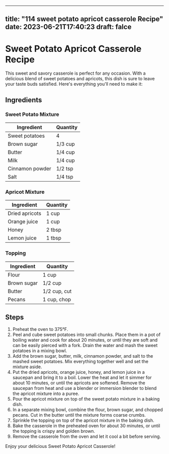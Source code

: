 
---
title: "114 sweet potato apricot casserole Recipe"
date: 2023-06-21T17:40:23
draft: falce
---

# Sweet Potato Apricot Casserole Recipe

This sweet and savory casserole is perfect for any occasion. With a delicious blend of sweet potatoes and apricots, this dish is sure to leave your taste buds satisfied. Here's everything you'll need to make it:

## Ingredients

### Sweet Potato Mixture
| Ingredient     | Quantity |
|----------------|----------|
| Sweet potatoes  | 4        |
| Brown sugar     | 1/3 cup  |
| Butter          | 1/4 cup  |
| Milk            | 1/4 cup  |
| Cinnamon powder | 1/2 tsp  |
| Salt            | 1/4 tsp  |

### Apricot Mixture
| Ingredient   | Quantity |
|--------------|----------|
| Dried apricots | 1 cup    |
| Orange juice  | 1 cup    |
| Honey        | 2 tbsp   |
| Lemon juice  | 1 tbsp   |

### Topping
| Ingredient | Quantity     |
|------------|--------------|
| Flour      | 1 cup        |
| Brown sugar| 1/2 cup      |
| Butter     | 1/2 cup, cut |
| Pecans     | 1 cup, chop  |

## Steps

1. Preheat the oven to 375°F.
2. Peel and cube sweet potatoes into small chunks. Place them in a pot of boiling water and cook for about 20 minutes, or until they are soft and can be easily pierced with a fork. Drain the water and mash the sweet potatoes in a mixing bowl.
3. Add the brown sugar, butter, milk, cinnamon powder, and salt to the mashed sweet potatoes. Mix everything together well and set the mixture aside.
4. Put the dried apricots, orange juice, honey, and lemon juice in a saucepan and bring it to a boil. Lower the heat and let it simmer for about 10 minutes, or until the apricots are softened. Remove the saucepan from heat and use a blender or immersion blender to blend the apricot mixture into a puree.
5. Pour the apricot mixture on top of the sweet potato mixture in a baking dish.
6. In a separate mixing bowl, combine the flour, brown sugar, and chopped pecans. Cut in the butter until the mixture forms coarse crumbs.
7. Sprinkle the topping on top of the apricot mixture in the baking dish.
8. Bake the casserole in the preheated oven for about 30 minutes, or until the topping is crispy and golden brown.
9. Remove the casserole from the oven and let it cool a bit before serving.

Enjoy your delicious Sweet Potato Apricot Casserole!
